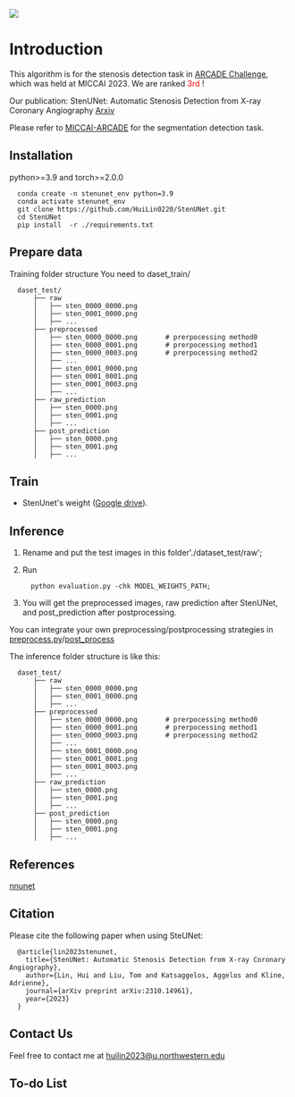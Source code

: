 <a href="https://arxiv.org/abs/2310.14961" alt="Citation"><img src="https://img.shields.io/badge/cite-citation-blue" /></a>
# Introduction
This algorithm is for the stenosis detection task in [ARCADE Challenge](https://arcade.grand-challenge.org/), which was held at MICCAI 2023. We are ranked  <font color=RED>3rd </font>!

Our publication:  StenUNet: Automatic Stenosis Detection from X-ray Coronary Angiography [Arxiv](https://arxiv.org/abs/2310.14961)

Please refer to [MICCAI-ARCADE](https://github.com/NMHeartAI/MICCAI_ARCADE.git) for the segmentation detection task.


## Installation
python>=3.9 and torch>=2.0.0

      conda create -n stenunet_env python=3.9
      conda activate stenunet_env
      git clone https://github.com/HuiLin0220/StenUNet.git
      cd StenUNet
      pip install  -r ./requirements.txt

## Prepare data
Training folder structure
You need to 
      daset_train/
      
      
      daset_test/
          ├── raw
          │   ├── sten_0000_0000.png
          │   ├── sten_0001_0000.png
          │   ├── ...
          ├── preprocessed
          │   ├── sten_0000_0000.png       # prerpocessing method0
          │   ├── sten_0000_0001.png       # prerpocessing method1
          │   ├── sten_0000_0003.png       # prerpocessing method2
          │   ├── ... 
          │   ├── sten_0001_0000.png
          │   ├── sten_0001_0001.png
          │   ├── sten_0001_0003.png
          │   ├── ...
          ├── raw_prediction
          │   ├── sten_0000.png
          │   ├── sten_0001.png
          │   ├── ...
          ├── post_prediction
          │   ├── sten_0000.png
          │   ├── sten_0001.png
          │   ├── ...



                                    
## Train
- StenUnet's weight ([Google drive](https://drive.google.com/file/d/1BO4whry0i50h_yzqQwUw1k7QyyLUk2U3/view?usp=sharing)).
## Inference
1. Rename and put the test images in this folder'./dataset_test/raw';
2. Run
  
         python evaluation.py -chk MODEL_WEIGHTS_PATH;
   
5. You will get the preprocessed images, raw prediction after StenUNet, and post_prediction after postprocessing.

You can integrate your own preprocessing/postprocessing strategies in [preprocess.py](pre_process/preprocess.py)/[post_process](post_process/remove_small_segments.py)

The inference folder structure is like this:

      daset_test/
          ├── raw
          │   ├── sten_0000_0000.png
          │   ├── sten_0001_0000.png
          │   ├── ...
          ├── preprocessed
          │   ├── sten_0000_0000.png       # prerpocessing method0
          │   ├── sten_0000_0001.png       # prerpocessing method1
          │   ├── sten_0000_0003.png       # prerpocessing method2
          │   ├── ... 
          │   ├── sten_0001_0000.png
          │   ├── sten_0001_0001.png
          │   ├── sten_0001_0003.png
          │   ├── ...
          ├── raw_prediction
          │   ├── sten_0000.png
          │   ├── sten_0001.png
          │   ├── ...
          ├── post_prediction
          │   ├── sten_0000.png
          │   ├── sten_0001.png
          │   ├── ...
## References
[nnunet](https://github.com/MIC-DKFZ/nnUNet)

## Citation
Please cite the following paper when using SteUNet:

      @article{lin2023stenunet,
        title={StenUNet: Automatic Stenosis Detection from X-ray Coronary Angiography},
        author={Lin, Hui and Liu, Tom and Katsaggelos, Aggelos and Kline, Adrienne},
        journal={arXiv preprint arXiv:2310.14961},
        year={2023}
      }

## Contact Us
Feel free to contact me at huilin2023@u.northwestern.edu

## To-do List
